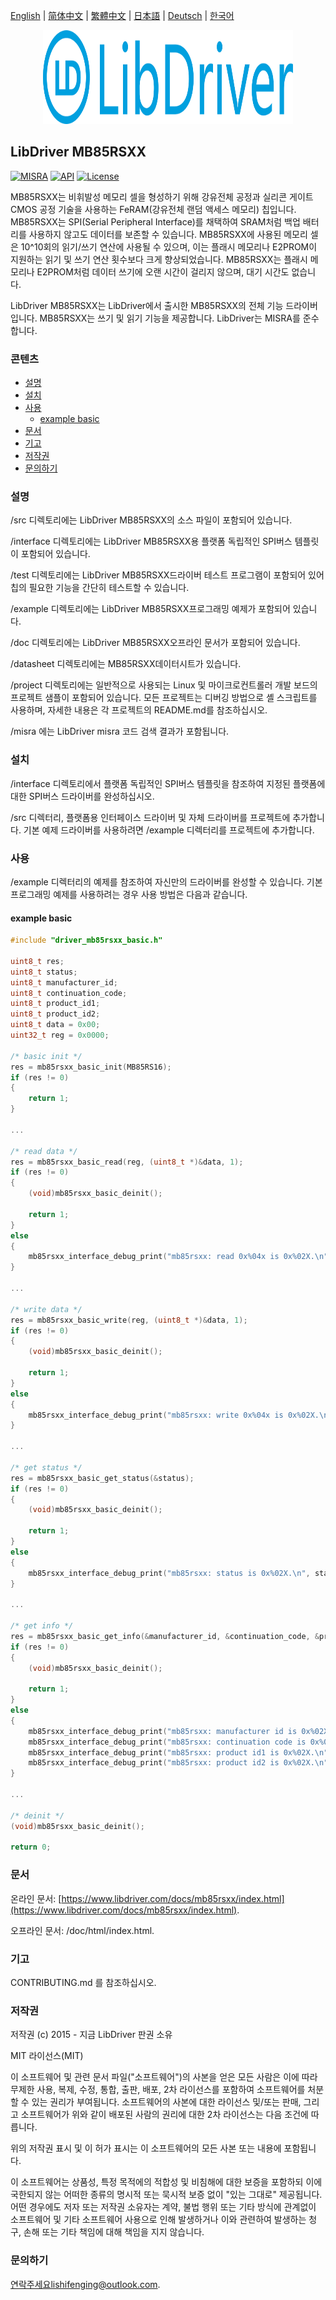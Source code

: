 [English](/README.md) | [ 简体中文](/README_zh-Hans.md) | [繁體中文](/README_zh-Hant.md) | [日本語](/README_ja.md) | [Deutsch](/README_de.md) | [한국어](/README_ko.md)

<div align=center>
<img src="/doc/image/logo.svg" width="400" height="150"/>
</div>

## LibDriver MB85RSXX

[![MISRA](https://img.shields.io/badge/misra-compliant-brightgreen.svg)](/misra/README.md) [![API](https://img.shields.io/badge/api-reference-blue.svg)](https://www.libdriver.com/docs/mb85rsxx/index.html) [![License](https://img.shields.io/badge/license-MIT-brightgreen.svg)](/LICENSE)

MB85RSXX는 비휘발성 메모리 셀을 형성하기 위해 강유전체 공정과 실리콘 게이트 CMOS 공정 기술을 사용하는 FeRAM(강유전체 랜덤 액세스 메모리) 칩입니다. MB85RSXX는 SPI(Serial Peripheral Interface)를 채택하여 SRAM처럼 백업 배터리를 사용하지 않고도 데이터를 보존할 수 있습니다. MB85RSXX에 사용된 메모리 셀은 10^10회의 읽기/쓰기 연산에 사용될 수 있으며, 이는 플래시 메모리나 E2PROM이 지원하는 읽기 및 쓰기 연산 횟수보다 크게 향상되었습니다. MB85RSXX는 플래시 메모리나 E2PROM처럼 데이터 쓰기에 오랜 시간이 걸리지 않으며, 대기 시간도 없습니다.

LibDriver MB85RSXX는 LibDriver에서 출시한 MB85RSXX의 전체 기능 드라이버입니다. MB85RSXX는 쓰기 및 읽기 기능을 제공합니다. LibDriver는 MISRA를 준수합니다.

### 콘텐츠

  - [설명](#설명)
  - [설치](#설치)
  - [사용](#사용)
    - [example basic](#example-basic)
  - [문서](#문서)
  - [기고](#기고)
  - [저작권](#저작권)
  - [문의하기](#문의하기)

### 설명

/src 디렉토리에는 LibDriver MB85RSXX의 소스 파일이 포함되어 있습니다.

/interface 디렉토리에는 LibDriver MB85RSXX용 플랫폼 독립적인 SPI버스 템플릿이 포함되어 있습니다.

/test 디렉토리에는 LibDriver MB85RSXX드라이버 테스트 프로그램이 포함되어 있어 칩의 필요한 기능을 간단히 테스트할 수 있습니다.

/example 디렉토리에는 LibDriver MB85RSXX프로그래밍 예제가 포함되어 있습니다.

/doc 디렉토리에는 LibDriver MB85RSXX오프라인 문서가 포함되어 있습니다.

/datasheet 디렉토리에는 MB85RSXX데이터시트가 있습니다.

/project 디렉토리에는 일반적으로 사용되는 Linux 및 마이크로컨트롤러 개발 보드의 프로젝트 샘플이 포함되어 있습니다. 모든 프로젝트는 디버깅 방법으로 셸 스크립트를 사용하며, 자세한 내용은 각 프로젝트의 README.md를 참조하십시오.

/misra 에는 LibDriver misra 코드 검색 결과가 포함됩니다.

### 설치

/interface 디렉토리에서 플랫폼 독립적인 SPI버스 템플릿을 참조하여 지정된 플랫폼에 대한 SPI버스 드라이버를 완성하십시오.

/src 디렉터리, 플랫폼용 인터페이스 드라이버 및 자체 드라이버를 프로젝트에 추가합니다. 기본 예제 드라이버를 사용하려면 /example 디렉터리를 프로젝트에 추가합니다.

### 사용

/example 디렉터리의 예제를 참조하여 자신만의 드라이버를 완성할 수 있습니다. 기본 프로그래밍 예제를 사용하려는 경우 사용 방법은 다음과 같습니다.

#### example basic

```C
#include "driver_mb85rsxx_basic.h"

uint8_t res;
uint8_t status;
uint8_t manufacturer_id;
uint8_t continuation_code;
uint8_t product_id1;
uint8_t product_id2;
uint8_t data = 0x00;
uint32_t reg = 0x0000;

/* basic init */
res = mb85rsxx_basic_init(MB85RS16);
if (res != 0)
{
    return 1;
}

...
    
/* read data */
res = mb85rsxx_basic_read(reg, (uint8_t *)&data, 1);
if (res != 0)
{
    (void)mb85rsxx_basic_deinit();

    return 1;
}
else
{
    mb85rsxx_interface_debug_print("mb85rsxx: read 0x%04x is 0x%02X.\n", reg, data);
}

...

/* write data */
res = mb85rsxx_basic_write(reg, (uint8_t *)&data, 1);
if (res != 0)
{
    (void)mb85rsxx_basic_deinit();

    return 1;
}
else
{
    mb85rsxx_interface_debug_print("mb85rsxx: write 0x%04x is 0x%02X.\n", reg, data);
} 

...

/* get status */
res = mb85rsxx_basic_get_status(&status);
if (res != 0)
{
    (void)mb85rsxx_basic_deinit();

    return 1;
}
else
{
    mb85rsxx_interface_debug_print("mb85rsxx: status is 0x%02X.\n", status);
}

...

/* get info */
res = mb85rsxx_basic_get_info(&manufacturer_id, &continuation_code, &product_id1, &product_id2);
if (res != 0)
{
    (void)mb85rsxx_basic_deinit();

    return 1;
}
else
{
    mb85rsxx_interface_debug_print("mb85rsxx: manufacturer id is 0x%02X.\n", manufacturer_id);
    mb85rsxx_interface_debug_print("mb85rsxx: continuation code is 0x%02X.\n", continuation_code);
    mb85rsxx_interface_debug_print("mb85rsxx: product id1 is 0x%02X.\n", product_id1);
    mb85rsxx_interface_debug_print("mb85rsxx: product id2 is 0x%02X.\n", product_id2);
}   

...
    
/* deinit */
(void)mb85rsxx_basic_deinit();

return 0;
```

### 문서

온라인 문서: [https://www.libdriver.com/docs/mb85rsxx/index.html](https://www.libdriver.com/docs/mb85rsxx/index.html).

오프라인 문서: /doc/html/index.html.

### 기고

CONTRIBUTING.md 를 참조하십시오.

### 저작권

저작권 (c) 2015 - 지금 LibDriver 판권 소유

MIT 라이선스(MIT)

이 소프트웨어 및 관련 문서 파일("소프트웨어")의 사본을 얻은 모든 사람은 이에 따라 무제한 사용, 복제, 수정, 통합, 출판, 배포, 2차 라이선스를 포함하여 소프트웨어를 처분할 수 있는 권리가 부여됩니다. 소프트웨어의 사본에 대한 라이선스 및/또는 판매, 그리고 소프트웨어가 위와 같이 배포된 사람의 권리에 대한 2차 라이선스는 다음 조건에 따릅니다.

위의 저작권 표시 및 이 허가 표시는 이 소프트웨어의 모든 사본 또는 내용에 포함됩니다.

이 소프트웨어는 상품성, 특정 목적에의 적합성 및 비침해에 대한 보증을 포함하되 이에 국한되지 않는 어떠한 종류의 명시적 또는 묵시적 보증 없이 "있는 그대로" 제공됩니다. 어떤 경우에도 저자 또는 저작권 소유자는 계약, 불법 행위 또는 기타 방식에 관계없이 소프트웨어 및 기타 소프트웨어 사용으로 인해 발생하거나 이와 관련하여 발생하는 청구, 손해 또는 기타 책임에 대해 책임을 지지 않습니다.

### 문의하기

연락주세요lishifenging@outlook.com.